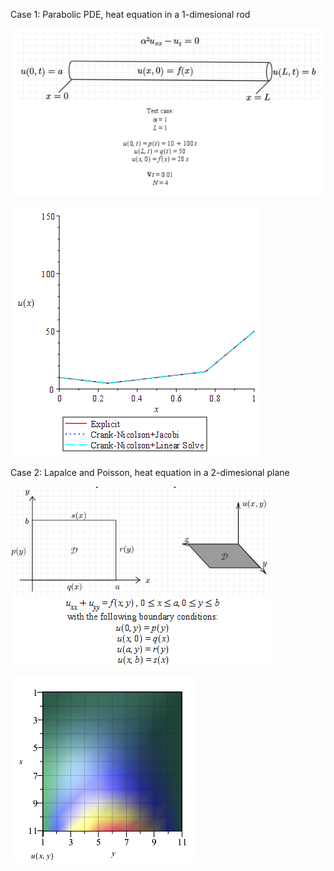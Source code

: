 
Case 1: Parabolic PDE, heat equation in a 1-dimesional rod

![](https://github.com/auralius/advanced-engineering-math-with-maple/blob/master/numerical_methods/case1.png)

![](https://github.com/auralius/advanced-engineering-math-with-maple/blob/master/numerical_methods/1d-heat.gif)


Case 2: Lapalce and Poisson, heat equation in a 2-dimesional plane

![](https://github.com/auralius/advanced-engineering-math-with-maple/blob/master/numerical_methods/case2a.png)

![](https://github.com/auralius/advanced-engineering-math-with-maple/blob/master/numerical_methods/case2b.png)

